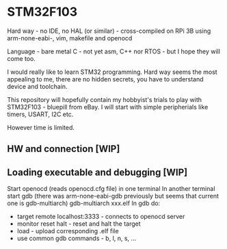 # STM32F103
Hard way - no IDE, no HAL (or similar) - cross-compiled on RPi 3B using arm-none-eabi-, vim, makefile and openocd

Language - bare metal C - not yet asm, C++ nor RTOS - but I hope they will come too.

I would really like to learn STM32 programming. Hard way seems the most appealing to me, there are no hidden secrets, you have to understand device and toolchain.

This repository will hopefully contain my hobbyist's trials to play with STM32F103 - bluepill from eBay. I will start with simple peripherials like timers, USART, I2C etc.

However time is limited.

## HW and connection [WIP]

## Loading executable and debugging [WIP]
Start openocd (reads openocd.cfg file) in one terminal
In another terminal start gdb (there was arm-none-eabi-gdb previously but seems that current one is gdb-multiarch) gdb-multiarch xxx.elf
In gdb do:
* target remote localhost:3333 - connects to openocd server
* monitor reset halt - reset and halt the target
* load - upload corresponding .elf file
* use common gdb commands - b, l, n, s, ... 
